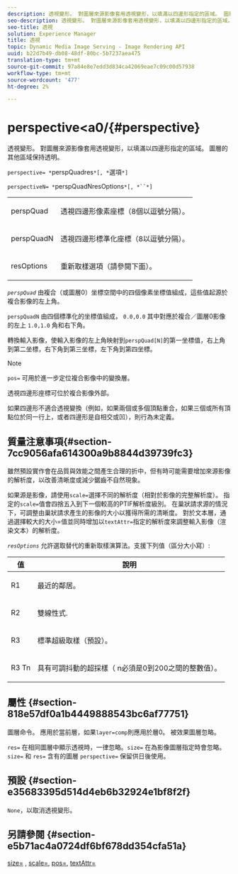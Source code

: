 ```yaml
---
description: 透視變形。 對圖層來源影像套用透視變形，以填滿以四邊形指定的區域。 圖層的其他區域保持透明。
seo-description: 透視變形。 對圖層來源影像套用透視變形，以填滿以四邊形指定的區域。 圖層的其他區域保持透明。
seo-title: 透視
solution: Experience Manager
title: 透視
topic: Dynamic Media Image Serving - Image Rendering API
uuid: b22d7b49-db08-48df-80bc-5b7237aea475
translation-type: tm+mt
source-git-commit: 97a84e8e7edd3d834ca42069eae7c09c00d57938
workflow-type: tm+mt
source-wordcount: '477'
ht-degree: 2%

---
```



# perspective&lt;a0/{#perspective}

透視變形。 對圖層來源影像套用透視變形，以填滿以四邊形指定的區域。 圖層的其他區域保持透明。

`perspective= *`perspQuadres`*[, *`選項`*]`

`perspectiveN= *`perspQuadNresOptions`*[, *``*]`

<table id="simpletable_4BD38BBF53964F7D97B9E58914C97B3F"> 
 <tr class="strow"> 
  <td class="stentry"> <p><span class="varname"> perspQuad</span> </p></td> 
  <td class="stentry"> <p>透視四邊形像素座標（8個以逗號分隔）。 </p></td> 
 </tr> 
 <tr class="strow"> 
  <td class="stentry"> <p><span class="varname"> perspQuadN</span> </p></td> 
  <td class="stentry"> <p>透視四邊形標準化座標（8以逗號分隔）。 </p></td> 
 </tr> 
 <tr class="strow"> 
  <td class="stentry"> <p><span class="varname"> resOptions</span> </p></td> 
  <td class="stentry"> <p>重新取樣選項（請參閱下面）。 </p></td> 
 </tr> 
</table>

*`perspQuad`* 由複合（或圖層0）坐標空間中的四個像素坐標值組成，這些值起源於複合影像的左上角。

`perspQuadN` 由四個標準化的坐標值組成， `0.0,0.0` 其中對應於複合／圖層0影像的左上 `1.0,1.0` 角和右下角。

轉換輸入影像，使輸入影像的左上角映射到`perspQuad[N]`的第一坐標值，右上角到第二坐標，右下角到第三坐標，左下角到第四坐標。

>[!NOTE]
>
>`pos=` 可用於進一步定位複合影像中的變換層。

透視四邊形座標可位於複合影像外部。

如果四邊形不適合透視變換（例如，如果兩個或多個頂點重合，如果三個或所有頂點位於同一行上，或者四邊形是自相交或凹），則行為未定義。

## 質量注意事項{#section-7cc9056afa614300a9b8844d39739fc3}

雖然預設實作會在品質與效能之間產生合理的折中，但有時可能需要增加來源影像的解析度，以改善清晰度或減少鋸齒不自然現象。

如果源是影像，請使用`scale=`選擇不同的解析度（相對於影像的完整解析度）。 指定的`scale=`值會四捨五入到下一個較高的PTIF解析度級別。 在巢狀請求源的情況下，可調整由巢狀請求產生的影像的大小以獲得所需的清晰度。 對於文本層，通過選擇較大的大小=值並同時增加以`textAttr=`指定的解析度來調整輸入影像（渲染文本）的解析度。

*`resOptions`* 允許選取替代的重新取樣演算法。支援下列值（區分大小寫）:

<table id="table_0F20007986324E228096888ED37219C0"> 
 <thead> 
  <tr> 
   <th class="entry"> <b> 值</b> </th> 
   <th class="entry"> <b> 說明</b> </th> 
  </tr> 
 </thead>
 <tbody> 
  <tr> 
   <td> <p> <span class="codeph"> R1</span> </p> </td> 
   <td> <p> 最近的鄰居。 </p> </td> 
  </tr> 
  <tr> 
   <td> <p> <span class="codeph"> R2</span> </p> </td> 
   <td> <p> 雙線性式. </p> </td> 
  </tr> 
  <tr> 
   <td> <p> <span class="codeph"> R3</span> </p> </td> 
   <td> <p> 標準超級取樣（預設）。 </p> </td> 
  </tr> 
  <tr> 
   <td> <p> <span class="codeph">R3<span class="varname"> Tn</span></span> </p> </td> 
   <td> <p> 具有可調抖動的超採樣（<span class="varname"> n</span>必須是0到200之間的整數值）。 </p> </td> 
  </tr> 
 </tbody> 
</table>

## 屬性 {#section-818e57df0a1b4449888543bc6af77751}

圖層命令。 應用於當前層，如果`layer=comp`則應用於層0。 被效果圖層忽略。

`res=` 在相同圖層中顯示透視時，一律忽略。`size=` 在為影像圖層指定時會忽略。`size=` 和 `res=` 含有的圖層 `perspective=` 保留供日後使用。

## 預設 {#section-e35683395d514d4eb6b32924e1bf8f2f}

`None`，以取消透視變形。

## 另請參閱 {#section-e5b71ac4a0724df6bf678dd354cfa51a}

[size=](../../../../../is-api/http-ref/image-serving-api-ref/c-http-protocol-reference/c-data-types/r-size.md#reference-04d383f32c7b4003bed9978cb854747b) ,  [scale=](../../../../../is-api/http-ref/image-serving-api-ref/c-http-protocol-reference/c-command-reference/r-is-http-scale.md#reference-098c30cea1764f189e6f7c7e400cc065),  [pos=](../../../../../is-api/http-ref/image-serving-api-ref/c-http-protocol-reference/c-command-reference/r-pos.md#reference-65de948f4b404f1182b22119ca332143),  [textAttr=](../../../../../is-api/http-ref/image-serving-api-ref/c-http-protocol-reference/c-command-reference/r-textattr.md#reference-ff00484fa3244286abeff34911f7ec0d)
